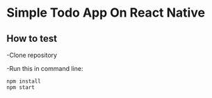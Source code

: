 # Simple Todo App On React Native

## How to test

-Clone repository

-Run this in command line:

```
npm install
npm start
```
